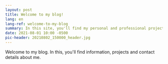 ```yaml
---
layout: post
title: Welcome to my blog!
lang: en
lang-ref: welcome-to-my-blog
summary: In this site, you'll find my personal and professional projects and contact details.
date: 2021-08-01 10:00 -0500
pic-header: 20210802_150000_header.jpg
---
```


Welcome to my blog. In this, you'll find information, projects and contact details about me.